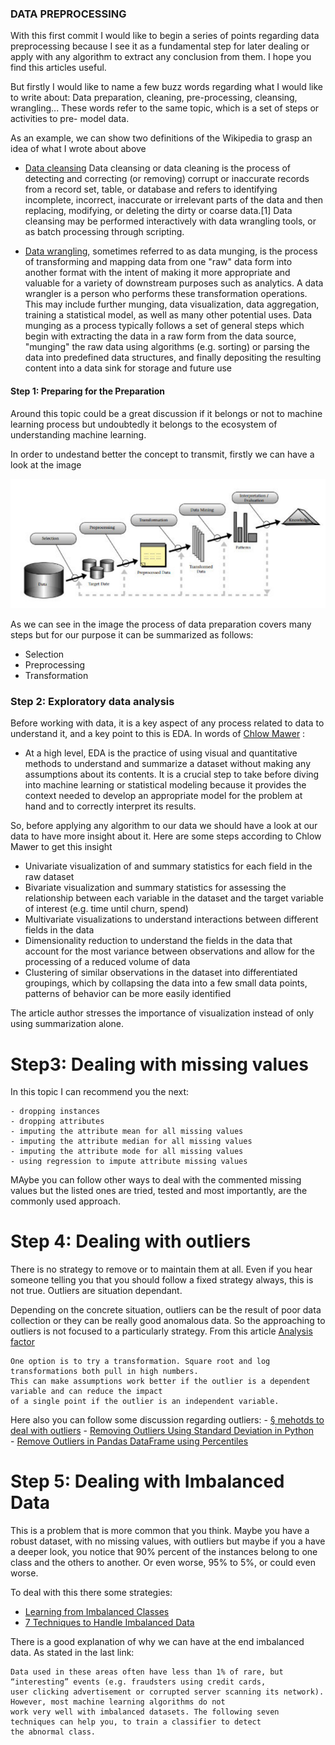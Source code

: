 ### DATA PREPROCESSING

With this first commit I would like to begin a series of points regarding data preprocessing because 
I see it as a fundamental step for later dealing or apply with any algorithm to extract any conclusion from them. I hope you find this articles useful.

But firstly I would like to name a few buzz words regarding what I would like to write about: Data preparation, cleaning, pre-processing, cleansing, wrangling... These words refer to the same topic, which is a set of steps or activities to pre- model data.

As an example, we can show two definitions of the Wikipedia to grasp an idea of what I wrote about above
 
 - [Data cleansing](https://en.wikipedia.org/wiki/Data_cleansing) Data cleansing or data cleaning is the process of detecting and correcting (or removing) corrupt or inaccurate records from a record set, table, or database and refers to identifying incomplete, incorrect, inaccurate or irrelevant parts of the data and then replacing, modifying, or deleting the dirty or coarse data.[1] Data cleansing may be performed interactively with data wrangling tools, or as batch processing through scripting.
 
 - [Data wrangling](https://en.wikipedia.org/wiki/Data_wrangling), sometimes referred to as data munging, is the process of transforming and mapping data from one "raw" data form into another format with the intent of making it more appropriate and valuable for a variety of downstream purposes such as analytics. A data wrangler is a person who performs these transformation operations. This may include further munging, data visualization, data aggregation, training a statistical model, as well as many other potential uses. Data munging as a process typically follows a set of general steps which begin with extracting the data in a raw form from the data source, "munging" the raw data using algorithms (e.g. sorting) or parsing the data into predefined data structures, and finally depositing the resulting content into a data sink for storage and future use

#### Step 1: Preparing for the Preparation

Around this topic could be a great discussion if it belongs or not to machine learning 
process but undoubtedly it belongs to the ecosystem of understanding machine learning.

In order to undestand better the concept to transmit, firstly we can have a look at the image

![alt text](https://github.com/vanalex/data-preprocessing/blob/master/images/CRISP-DM.png)

As we can see in the image the process of data preparation covers many steps but for our purpose 
it can be summarized as follows:
 - Selection
 - Preprocessing
 - Transformation
 
### Step 2: Exploratory data analysis

Before working with data, it is a key aspect of any process related to data to understand it, and 
a key point to this is EDA. In words of [Chlow Mawer](https://www.svds.com/value-exploratory-data-analysis/?utm_campaign=KDNuggets%20Blog&utm_source=KDNuggets) : 
 - At a high level, EDA is the practice of using visual and quantitative methods to understand 
   and summarize a dataset without making any assumptions about its contents. It is a crucial 
   step to take before diving into machine learning or statistical modeling because it provides 
   the context needed to develop an appropriate model for the problem at hand and to correctly 
   interpret its results.
 
So, before applying any algorithm to our data we should have a look at our data to have more 
insight about it. Here are some steps according to Chlow Mawer to get this insight
 - Univariate visualization of and summary statistics for each field in the raw dataset
 - Bivariate visualization and summary statistics for assessing the relationship between each variable in the dataset and the target variable of interest (e.g. time until churn, spend)
 - Multivariate visualizations to understand interactions between different fields in the data
 - Dimensionality reduction to understand the fields in the data that account for the most variance between observations and allow for the processing of a reduced volume of data
 - Clustering of similar observations in the dataset into differentiated groupings, which by collapsing the data into a few small data points, patterns of behavior can be more easily identified 
 
The article author stresses the importance of visualization instead of only using summarization alone.

# Step3: Dealing with missing values

In this topic I can recommend you the next:

    - dropping instances
    - dropping attributes
    - imputing the attribute mean for all missing values
    - imputing the attribute median for all missing values
    - imputing the attribute mode for all missing values
    - using regression to impute attribute missing values
    
MAybe you can follow other ways to deal with the commented missing values but the listed ones are tried, tested and most 
importantly, are the commonly used approach.

# Step 4: Dealing with outliers

There is no strategy to remove or to maintain them at all. Even if you hear someone telling you that you should follow a fixed
strategy always, this is not true. Outliers are situation dependant.

Depending on the concrete situation, outliers can be the result of poor data collection or they can be really good anomalous 
data. So the approaching to outliers is not focused to a particularly strategy. From this article [Analysis factor](http://www.theanalysisfactor.com/outliers-to-drop-or-not-to-drop/)  

    
    One option is to try a transformation. Square root and log transformations both pull in high numbers. 
    This can make assumptions work better if the outlier is a dependent variable and can reduce the impact 
    of a single point if the outlier is an independent variable. 
    
Here also you can follow some discussion regarding outliers:
    - [§ mehotds to deal with outliers](https://www.neuraldesigner.com/blog/3_methods_to_deal_with_outliers)
    - [Removing Outliers Using Standard Deviation in Python](https://www.kdnuggets.com/2017/02/removing-outliers-standard-deviation-python.html)     
    - [Remove Outliers in Pandas DataFrame using Percentiles](https://stackoverflow.com/questions/35827863/remove-outliers-in-pandas-dataframe-using-percentiles)
    
# Step 5: Dealing with Imbalanced Data
This is a problem that is more common that you think. Maybe you have a robust dataset, with no missing values, with outliers but
maybe if you a have a deeper look, you notice that 90% percent of the instances belong to one class and the others to another. 
Or even worse, 95% to 5%, or could even worse.

To deal with this there some strategies:

- [Learning from Imbalanced Classes](https://www.svds.com/learning-imbalanced-classes/?utm_source=kdnuggets&utm_medium=blog&utm_campaign=learning%20from%20imbalanced%20classes)
- [7 Techniques to Handle Imbalanced Data](https://www.kdnuggets.com/2017/06/7-techniques-handle-imbalanced-data.html)

There is a good explanation of why we can have at the end imbalanced data. As stated in the last link:

    Data used in these areas often have less than 1% of rare, but “interesting” events (e.g. fraudsters using credit cards, 
    user clicking advertisement or corrupted server scanning its network). However, most machine learning algorithms do not 
    work very well with imbalanced datasets. The following seven techniques can help you, to train a classifier to detect 
    the abnormal class.
    
    